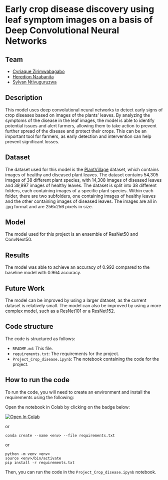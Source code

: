 # Early crop disease discovery using leaf symptom images on a basis of Deep Convolutional Neural Networks

## **Team**
- [Cyriaque Zirimwabagabo](https://github.com/zcyrique)
- [Heredion Nzabanita](https://github.com/heredionN)
- [Sylvan Ntivuguruzwa](https://github.com/Sylvan-Ntivuguruzwa)

## **Description**
This model uses deep convolutional neural networks to detect early signs of crop diseases based on images of the plants' leaves. By analyzing the symptoms of the disease in the leaf images, the model is able to identify potential issues and alert farmers, allowing them to take action to prevent further spread of the disease and protect their crops. This can be an important tool for farmers, as early detection and intervention can help prevent significant losses.

## **Dataset**
The dataset used for this model is the [PlantVillage](https://www.kaggle.com/vipoooool/new-plant-diseases-dataset) dataset, which contains images of healthy and diseased plant leaves. The dataset contains 54,305 images of 38 different plant species, with 14,308 images of diseased leaves and 39,997 images of healthy leaves. The dataset is split into 38 different folders, each containing images of a specific plant species. Within each folder, there are two subfolders, one containing images of healthy leaves and the other containing images of diseased leaves. The images are all in .jpg format and are 256x256 pixels in size.

## **Model**
The model used for this project is an ensemble of ResNet50 and ConvNext50.

## **Results**
The model was able to achieve an accuracy of 0.992 compared to the baseline model with 0.964 accuracy.

## **Future Work**
The model can be improved by using a larger dataset, as the current dataset is relatively small. The model can also be improved by using a more complex model, such as a ResNet101 or a ResNet152.

## **Code structure**
The code is structured as follows:
- `README.md`: This file.
- `requirements.txt`: The requirements for the project.
- `Project_Crop_disease.ipynb`: The notebook containing the code for the project.

## **How to run the code**
To run the code, you will need to create an environment and install the requirements using the following:

Open the notebook in Colab by clicking on the badge below:

[![Open In Colab](https://colab.research.google.com/assets/colab-badge.svg)](https://colab.research.google.com/github/nshutijean/11785-early-crop-disease-discovery-dcnn/blob/main/Project_Crop_disease.ipynb)

or

```
conda create --name <env> --file requirements.txt
```
or
```
python -m venv <env>
source <env>/bin/activate
pip install -r requirements.txt
```

Then, you can run the code in the `Project_Crop_disease.ipynb` notebook.
<!-- 
## **How to run the model**
To run the model, you will need to install the requirements using the following command:
```
pip install -r requirements.txt
```
Then, you can run the model using the following command:
```
python model.py -->


